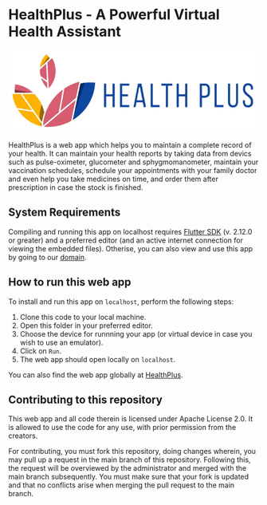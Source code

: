 # HealthPlus -  A Powerful Virtual Health Assistant
<center><img src="https://github.com/AgrimArsh/HealthPlus/blob/main/assets/logo-final.png?raw=true"></center>

HealthPlus is a web app which helps you to maintain a complete record of your health. It can maintain your health reports by taking data from devics such as pulse-oximeter, glucometer and sphygmomanometer, maintain your vaccination schedules, schedule your appointments with your family doctor and even help you take medicines on time, and order them after prescription in case the stock is finished.


## System Requirements

Compiling and running this app on localhost requires <a href="https://flutter.dev/">Flutter SDK</a> (v. 2.12.0 or greater) and a preferred editor (and an active internet connection for viewing the embedded files). Otherise, you can also view and use this app by going to our <a href="">domain</a>.

## How to run this web app

To install and run this app on `localhost`, perform the following steps:

1. Clone this code to your local machine.
2. Open this folder in your preferred editor.
3. Choose the device for runnning your app (or virtual device in case you wish to use an emulator).
4. Click on `Run`.
5. The web app should open locally on `localhost`.

You can also find the web app globally at <a href="">HealthPlus</a>.

## Contributing to this repository

This web app and all code therein is licensed under Apache License 2.0. It is allowed to use the code for any use, with prior permission from the creators.

For contributing, you must fork this repository, doing changes wherein, you may pull up a request in the main branch of this repository. Following this, the request will be overviewed by the administrator and merged with the main branch subsequently. You must make sure that your fork is updated and that no conflicts arise when merging the pull request to the main branch.
